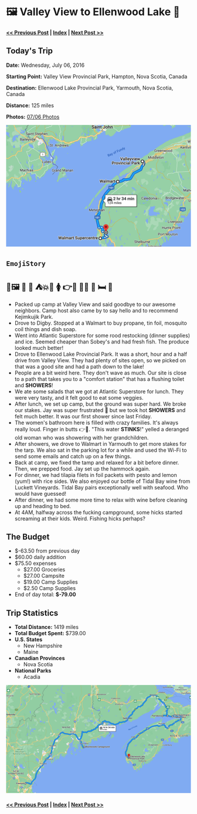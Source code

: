 # 🖼  Valley View to Ellenwood Lake 🐥

####  [<< Previous Post](https://jay-d.me/2016RT-07-05) | [Index](https://jay-d.me/2016RT) | [Next Post >>](https://jay-d.me/2016RT-07-07)

## Today's Trip

**Date:** Wednesday, July 06, 2016

**Starting Point:** Valley View Provincial Park, Hampton, Nova Scotia, Canada

**Destination:** Ellenwood Lake Provincial Park, Yarmouth, Nova Scotia, Canada

**Distance:** 125 miles

**Photos:** [07/06 Photos](https://jay-d.me/2016RT-07-06)

![map from Valley View to Ellenwood Lake](../maps/day/07-06.png "day map")

##  `EmojiStory`

## 👋🖼  🚙  🛒  ⛺️💥🤬  🚺 👉🍑 👃💧 🍷 🛏 🤫  

* Packed up camp at Valley View and said goodbye to our awesome neighbors. Camp host also came by to say hello and to recommend Kejimkujik Park.
* Drove to Digby. Stopped at a Walmart to buy propane, tin foil, mosquito coil things and dish soap.
* Went into Atlantic Superstore for some rood restocking (dinner supplies) and ice. Seemed cheaper than Sobey's and had fresh fish. The produce looked much better!
* Drove to Ellenwood Lake Provincial Park. It was a short, hour and a half drive from Valley View. They had plenty of sites open, so we picked on that was a good site and had a path down to the lake!
* People are a bit weird here. They don't wave as much. Our site is close to a path that takes you to a "comfort station" that has a flushing toilet and **SHOWERS**!
* We ate some salads that we got at Atlantic Superstore for lunch. They were very tasty, and it felt good to eat some veggies.
* After lunch, we set up camp, but the ground was super hard. We broke our stakes. Jay was super frustrated 🤬 but we took hot **SHOWERS** and felt much better. It was our first shower since last Friday.
* The women's bathroom here is filled with crazy families. It's always really loud. Finger in butts 👉🍑. "This water **STINKS**!" yelled a deranged old woman who was showering with her grandchildren.
* After showers, we drove to Walmart in Yarmouth to get more stakes for the tarp. We also sat in the parking lot for a while and used the Wi-Fi to send some emails and catch up on a few things.
* Back at camp, we fixed the tamp and relaxed for a bit before dinner. Then, we prepped food. Jay set up the hammock again.
* For dinner, we had tilapia filets in foil packets with pesto and lemon (yum!) with rice sides. We also enjoyed our bottle of Tidal Bay wine from Luckett Vineyards. Tidal Bay pairs exceptionally well with seafood. Who would have guessed!
* After dinner, we had some more time to relax with wine before cleaning up and heading to bed.
* At 4AM, halfway across the fucking campground, some hicks started screaming at their kids. Weird. Fishing hicks perhaps?

## The Budget

* $-63.50 from previous day
* $60.00 daily addition
* $75.50 expenses
  * $27.00	Groceries
  * $27.00	Campsite
  * $19.00	Camp Supplies
  * $2.50	Camp Supplies
* End of day total: **$-79.00**

## Trip Statistics

* **Total Distance:** 1419 miles
* **Total Budget Spent:** $739.00
* **U.S. States**
  * New Hampshire
  * Maine
* **Canadian Provinces**
  * Nova Scotia
* **National Parks**
  * Acadia

![total trip from Fremont to Ellenwood Lake](../maps/total/07-06-total.png "total trip map")

####  [<< Previous Post](https://jay-d.me/2016RT-07-05) | [Index](https://jay-d.me/2016RT) | [Next Post >>](https://jay-d.me/2016RT-07-07)
